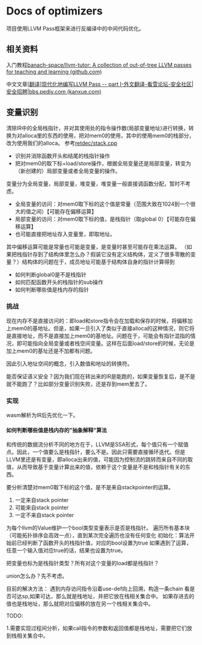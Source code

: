 # Docs of optimizers

项目使用LLVM Pass框架来进行反编译中的中间代码优化。

## 相关资料

入门教程[banach-space/llvm-tutor: A collection of out-of-tree LLVM passes for teaching and learning (github.com)](https://github.com/banach-space/llvm-tutor)

中文文章[[翻译\]现代化地编写LLVM Pass -- part I-外文翻译-看雪论坛-安全社区|安全招聘|bbs.pediy.com (kanxue.com)](https://bbs.kanxue.com/thread-257665.htm)







## 变量识别

清除IR中的全局栈指针，并对其使用处的指令操作数(局部变量地址)进行转换，转换为对alloca里的东西的使用，把对mem0的使用，其中的使用mem0的栈部分，改为使用我们的alloca。
参考[retdec/stack.cpp](https://github.com/avast/retdec/blob/master/src/bin2llvmir/optimizations/stack/stack.cpp)

- 识别并消除函数开头和结尾的栈指针操作
- 把对mem0的取下标+load/store操作，根据全局变量还是局部变量，转变为（新创建的）局部变量或者全局变量的操作。

变量分为全局变量，局部变量，堆变量，堆变量一般直接调函数分配，暂时不考虑。
- 全局变量的访问：对mem0取下标的这个值是常量（范围大致在1024到一个很大的值之间）【可能存在偏移运算】
- 局部变量的访问：对mem0取下标的值，是栈指针（取global 0）【可能存在偏移运算】
- 也可能直接把地址存入变量里，即取地址。

其中偏移运算可能是常量也可能是变量，是变量时甚至可能存在乘法运算。
（如果把栈指针存到了结构体里怎么办？假装它没有定义结构体，定义了很多零散的变量？）结构体的问题在于，成员地址可能基于结构体自身的指针计算得到

- 如何判断global0是不是栈指针
- 如何匹配函数开头的栈指针的sub操作
- 如何判断哪些值是栈内存的指针

### 挑战

现在内存不是直接访问的：即load和store指令会在加载和保存的时候，将偏移加上mem0的基地址。但是，如果一旦引入了类似于直接alloca的这种情况，则它将是直接地址，而不是直接加上mem0的基地址。问题在于，可能会有指针混指的情况，即可能指向全局变量或者栈空间变量。这样在后面load/store的时候，无论是加上mem0的基址还是不加都有问题。

因此引入地址空间的概念，引入数值和地址的转换符。



能否保证语义安全？因为我们现在转出来的IR是能跑的，如果变量恢复后，是不是就不能跑了？比如部分变量识别失败，还是存到mem里去了。

### 实现

wasm解析为IR后先优化一下。


#### 如何判断哪些值是栈内存的"抽象解释"算法

和传统的数据流分析不同的地方在于，LLVM是SSA形式，每个值只有一个赋值点。因此，一个值要么是栈指针，要么不是。因此只需要直接循环迭代。但是LLVM里还是有变量，即alloca出来的值，可能因为控制流的跳转而来自不同的取值，从而导致基于变量计算出来的值，依赖于这个变量是不是和栈指针有关的东西。

要分析清楚对mem0取下标的这个值，是不是来自stackpointer的运算。
1. 一定来自stack pointer
1. 可能来自stack pointer
1. 一定不来自stack pointer

为每个llvm的Value维护一个bool类型变量表示是否是栈指针。
遍历所有基本块（可能拓扑排序会高效一点），直到某次完全遍历也没有任何变化
初始化：算法开始前已经判断了函数开头的栈指针值，对应的bool设置为true
如果遇到了运算，任意一个输入值对应true的话，结果也设置为true。

把变量也标为是栈指针类型？所有对这个变量的load都是栈指针？


union怎么办？先不考虑。


目前的解决方法：
遇到内存访问指令沿着use-def向上回溯，构造一条chain 看是否可达sp,如果可达，那么就是栈地址，并把它放在栈相关集合中。
如果存进去的值也是栈地址，那么就把对应偏移的放在另一个栈相关集合中。


TODO:

1.需要实现过程间分析，如果call指令的参数和返回值都是栈地址，需要把它们放到栈相关集合中。


